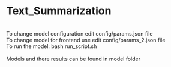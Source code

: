# Text_Summarization
<br>
To change model configuration edit config/params.json file<br>
To change model for frontend use edit config/params_2.json file<br>
To run the model: bash run_script.sh<br>
<br>
Models and there results can be found in model folder
<br>